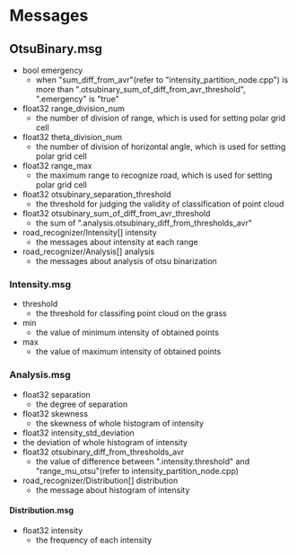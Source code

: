 # Messages
## OtsuBinary.msg
- bool emergency
  - when "sum_diff_from_avr"(refer to "intensity_partition_node.cpp") is more than ".otsubinary_sum_of_diff_from_avr_threshold", ".emergency" is "true"
- float32 range_division_num
  - the number of division of range, which is used for setting polar grid cell
- float32 theta_division_num
  - the number of division of horizontal angle, which is used for setting polar grid cell
- float32 range_max
  - the maximum range to recognize road, which is used for setting polar grid cell
- float32 otsubinary_separation_threshold
  - the threshold for judging the validity of classification of point cloud
- float32 otsubinary_sum_of_diff_from_avr_threshold
  - the sum of ".analysis.otsubinary_diff_from_thresholds_avr"
- road_recognizer/Intensity[] intensity
  - the messages about intensity at each range
- road_recognizer/Analysis[] analysis
  - the messages about analysis of otsu binarization

### Intensity.msg
- threshold
  - the threshold for classifing point cloud on the grass
- min
  - the value of minimum intensity of obtained points
- max
  - the value of maximum intensity of obtained points

### Analysis.msg
- float32 separation
  - the degree of separation
- float32 skewness
  - the skewness of whole histogram of intensity
-  float32 intensity_std_deviation
  - the deviation of whole histogram of intensity
- float32 otsubinary_diff_from_thresholds_avr
  - the value of difference between ".intensity.threshold" and "range_mu_otsu"(refer to intensity_partition_node.cpp)
- road_recognizer/Distribution[] distribution
  - the message about histogram of intensity
#### Distribution.msg
- float32 intensity
  - the frequency of each intensity
